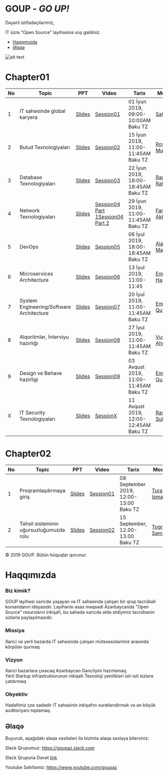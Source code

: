 # GOUP - _GO UP!_

Dəyərli istifadəçilərimiz,

IT üzrə "Open Source" layihəsinə xoş gəldiniz. 

- [Haqqımızda](#haqqımızda)
- [Əlaqə](#Əlaqə)

![alt text](contributors.png)
# Chapter01

|No| Topic | PPT|Video |Tarix|Moderator|Ölkə|
|------|----------------------|---------|---|-----|-----|------|
|1| IT sahəsində global karyera|[Slides](slides/session01.pdf)|[Session01](https://www.youtube.com/watch?v=Kvr1S4USXOI)|01 İyun 2019, 09:00-10:00AM Baku TZ|[Sako M](https://www.linkedin.com/in/sakom/)|Amerika|
|2| Bulud Texnologiyaları|[Slides](slides/Session02.pdf)|[Session02](https://youtu.be/amnGyiPqJQ0)|15 İyun 2019, 11:00-11:45AM Baku TZ|[Rovshan Musayev](https://www.linkedin.com/in/rovshan-musayev/)|Çexiya|
|3| Database Texnologiyaları|[Slides](slides/session03.pdf)|[Session03](https://www.youtube.com/watch?v=iDgi0R5HylE)|22 İyun 2019, 18:00-18:45AM Baku TZ|[Ramil Rahimov](https://www.linkedin.com/in/ramilrahimov/)|Kanada|
|4| Network Texnologiyaları|[Slides](slides/Session04_FaridAkhundov.pdf)|[Session04 Part 1](https://www.youtube.com/watch?v=XEzTDyF5LGw)[Session04 Part 2](https://www.youtube.com/watch?v=B-FYFbIM6tw)|29 İyun 2019, 11:00-11:45AM Baku TZ|[Farid Akhundov](https://www.linkedin.com/in/farid-akhundov-34925b4b/)|Avstraliya|
|5| DevOps|[Slides](slides/session05_AlakbarM.pdf)|[Session05](https://www.youtube.com/watch?v=w4Qqg1DIOM0)|06 İyul 2019, 18:00-18:45AM Baku TZ|[Alakbar Mammadov](https://www.linkedin.com/in/alakbarm/)|Norway|
|6| Microservices Architecture|[Slides](slides/EminH_microservice.pdf)|[Session06](https://www.youtube.com/watch?v=YzXuyDpUo9E)|13 İyul 2019, 11:00-11:45|[Emin Hasanov](https://www.linkedin.com/in/eminhasanov/)|Almaniya|
|7| System Engineering/Software Architecture|[Slides](slides/session07-Eminus.pdf)|[Session07](https://youtu.be/s6FXRsO3mqs)|20 İyul 2019, 11:00-11:45AM Baku TZ|[Emin Quliyev](https://www.linkedin.com/in/emin-ghuliev-461a22129/)|Azerbaijan|
|8| Alqoritmlər, İnterviyu hazırlığı|[Slides](slides/VusalH.pdf)|[Session08](https://www.youtube.com/watch?v=KoAuS2A1j9Y)|27 İyul 2019, 11:00-11:45AM Baku TZ|[Vusal Ahmadoglu](https://www.linkedin.com/in/vusaldadalov/)|Hollandiya|
|9|Design ve Behave hazirligi|[Slides](slides/session09_emin_guliyev.pptx)|[Session09](https://youtu.be/z_O_AZhNqdQ)|03 Avqust 2019, 11:00-11:45AM Baku TZ|[Emin Guliyev](https://www.linkedin.com/in/eminguliyev/)|Germany|
|X| IT Security Texnologiyaları|[Slides](slides/session10-Rashad.pdf)|[SessionX](https://www.youtube.com/watch?v=njEZV81T4k4)|11 Avqust 2019, 12:00-12:45AM Baku TZ|[Rashad Suleymanov](https://www.linkedin.com/in/rashad-suleymanov-b7293a41/)|Polsha|

# Chapter02

|No| Topic | PPT|Video |Tarix|Moderator|Ölkə|
|------|----------------------|---------|---|-----|-----|------|
|1|Proqramlaşdırmaya giriş |[Slides]()|[Session01](https://www.youtube.com/watch?v=9Vr0ZdYCM70&feature=youtu.be)|08 September 2019, 12:00-13:00 Baku TZ|[Tural Ismayilzade](https://www.linkedin.com/in/turalismailzadeh/)|Estonia|
|2|Təhsil sisteminin uğursuzluğumuzda rolu|[Slides]()|[Session02](https://www.youtube.com/watch?v=N9hCfpJ9zBQ)|15 September, 12.00-13.00 Baku TZ|[Togrul Samad](https://www.linkedin.com/in/togsam/?msgConversationId=6575044465281519616&msgOverlay=true)|United Arab Emirates| 

© 2019 GOUP. Bütün hüquqlar qorunur.

# Haqqımızda

### Biz kimik?

GOUP layihəsi xaricdə yaşayan və IT sahəsində çalışan bir qrup  təcrübəli komandanın ideyasıdır. Layihənin əsas məqsədi Azərbaycanda "Open Source" resursların inkişafı, bu sahədə xaricdə əldə etdiyimiz təcrübənin sizlərlə paylaşılmasıdır.  


### Missiya
Xarici və yerli bazarda IT sahəsində çalışan mütəxəsislərimiz arasında körpülər qurmaq

### Vizyon
Xarici bazarlara çıxacaq  Azərbaycan Gəncliyini hazırlamaq. <br /> 
Yerli Startup infrastrukturunun inkişafı
Texnoloji yenilikləri isti-isti sizlərə çatdırmaq

### Obyektiv
Hədəfimiz çox sadədir IT sahəsinin inkişafını surətləndirmək və ən böyük auditoriyanı toplamaq. 


## Əlaqə

Buyurub, aşağıdakı əlaqə vasitələri ilə bizimlə əlaqə saxlaya bilərsiniz:


Slack Qrupumuz:
https://goupaz.slack.com

Slack Qrupuna Dəvət [link](https://join.slack.com/t/goupaz/shared_invite/enQtMjU1MjM5MDc2MzQxLWRjMDFlMTNhNjBhZWY4YWVlNThlNTY5NWJhNWY0NzA3ZDk5MTVjZDVhMGIyMGUyZWFlMDE1M2ZmYTBhYjRhYTI)

Youtube Səhifəmiz: https://www.youtube.com/goupaz
